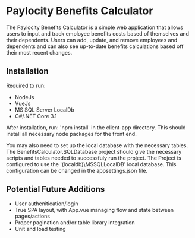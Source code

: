 # Paylocity Benefits Calculator

The Paylocity Benefits Calculator is a simple web application that allows users to input and track employee benefits costs based of themselves and their dependents. Users can add, update, and remove employees and dependents and can also see up-to-date benefits calculations based off their most recent changes.

## Installation

Required to run:
  - NodeJs
  - VueJs
  - MS SQL Server LocalDb
  - C#/.NET Core 3.1

After installation, run:
  'npm install'
in the client-app directory. This should install all necessary node packages for the front end.

You may also need to set up the local database with the necessary tables. The BenefitsCalculator.SQLDatabase project should give the necessary scripts and tables needed to successfuly run the project. The Project is configured to use the '(localdb)\MSSQLLocalDB' local database. This configuration can be changed in the appsettings.json file.

## Potential Future Additions
 - User authenitication/login
 - True SPA layout, with App.vue managing flow and state between pages/actions
 - Proper pagination and/or table library integration
 - Unit and load testing
